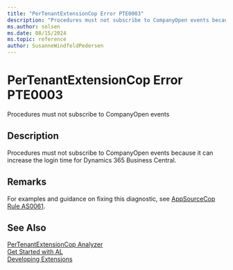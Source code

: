 ```yaml
---
title: "PerTenantExtensionCop Error PTE0003"
description: "Procedures must not subscribe to CompanyOpen events because it can increase the login time for Dynamics 365 Business Central."
ms.author: solsen
ms.date: 08/15/2024
ms.topic: reference
author: SusanneWindfeldPedersen
---
```

[//]: # (START>DO_NOT_EDIT)
[//]: # (IMPORTANT:Do not edit any of the content between here and the END>DO_NOT_EDIT.)
[//]: # (Any modifications should be made in the .xml files in the ModernDev repo.)
# PerTenantExtensionCop Error PTE0003
Procedures must not subscribe to CompanyOpen events

## Description
Procedures must not subscribe to CompanyOpen events because it can increase the login time for Dynamics 365 Business Central.

[//]: # (IMPORTANT: END>DO_NOT_EDIT)

## Remarks
For examples and guidance on fixing this diagnostic, see [AppSourceCop Rule AS0061](appsourcecop-as0061.md).

## See Also  
[PerTenantExtensionCop Analyzer](pertenantextensioncop.md)  
[Get Started with AL](../devenv-get-started.md)  
[Developing Extensions](../devenv-dev-overview.md)  
